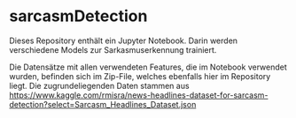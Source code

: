 # sarcasmDetection
Dieses Repository enthält ein Jupyter Notebook. Darin werden verschiedene Models zur Sarkasmuserkennung trainiert.

Die Datensätze mit allen verwendeten Features, die im Notebook verwendet wurden, befinden sich im Zip-File, welches ebenfalls hier im Repository liegt.
Die zugrundeliegenden Daten stammen aus https://www.kaggle.com/rmisra/news-headlines-dataset-for-sarcasm-detection?select=Sarcasm_Headlines_Dataset.json
